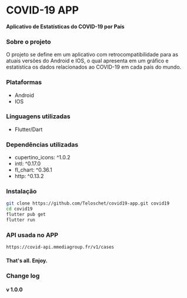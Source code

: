 # COVID-19 APP
**Aplicativo de Estatísticas do COVID-19 por País**

### Sobre o projeto
O projeto se define em um aplicativo com retrocompatibilidade para as atuais versões do Android e IOS, o qual apresenta em um gráfico e estatística os dados relacionados ao COVID-19 em cada país do mundo.

### Plataformas
- Android
- IOS

### Linguagens utilizadas
- Flutter/Dart

### Dependências utilizadas
- cupertino_icons: ^1.0.2
- intl: ^0.17.0
- fl_chart: ^0.36.1
- http: ^0.13.2

### Instalação
```bash
git clone https://github.com/Teloschet/covid19-app.git covid19
cd covid19
flutter pub get
flutter run
```

### API usada no APP
```bash
https://covid-api.mmediagroup.fr/v1/cases
```

#### That's all. Enjoy.

### Change log
#### v 1.0.0
